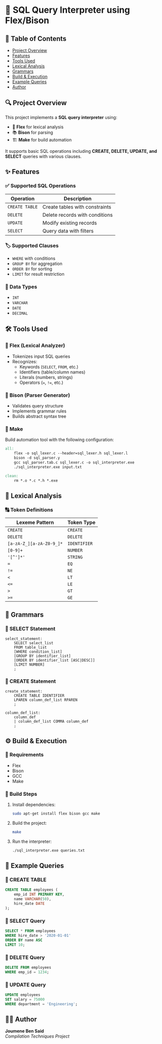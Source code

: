 # 📜 SQL Query Interpreter using Flex/Bison

## 📌 Table of Contents
- [Project Overview](#project-overview)
- [Features](#features)
- [Tools Used](#tools-used)
- [Lexical Analysis](#lexical-analysis)
- [Grammars](#grammars)
- [Build & Execution](#build--execution)
- [Example Queries](#example-queries)
- [Author](#author)

## 🔍 Project Overview
This project implements a **SQL query interpreter** using:
- 📝 **Flex** for lexical analysis
- 📚 **Bison** for parsing
- 🏗 **Make** for build automation

It supports basic SQL operations including **CREATE, DELETE, UPDATE, and SELECT** queries with various clauses.

## ✨ Features
### ✅ Supported SQL Operations
| Operation | Description |
|-----------|-------------|
| `CREATE TABLE` | Create tables with constraints |
| `DELETE` | Delete records with conditions |
| `UPDATE` | Modify existing records |
| `SELECT` | Query data with filters |

### 🏷️ Supported Clauses
- `WHERE` with conditions
- `GROUP BY` for aggregation
- `ORDER BY` for sorting
- `LIMIT` for result restriction

### 🔢 Data Types
- `INT`
- `VARCHAR`
- `DATE`
- `DECIMAL`

## 🛠️ Tools Used
### 📌 Flex (Lexical Analyzer)
- Tokenizes input SQL queries
- Recognizes:
  - Keywords (`SELECT`, `FROM`, etc.)
  - Identifiers (table/column names)
  - Literals (numbers, strings)
  - Operators (`=`, `!=`, etc.)

### 📌 Bison (Parser Generator)
- Validates query structure
- Implements grammar rules
- Builds abstract syntax tree

### 📌 Make
Build automation tool with the following configuration:

```makefile
all:
    flex -o sql_lexer.c --header=sql_lexer.h sql_lexer.l
    bison -d sql_parser.y
    gcc sql_parser.tab.c sql_lexer.c -o sql_interpreter.exe
    ./sql_interpreter.exe input.txt

clean:
    rm *.o *.c *.h *.exe
```

## 🔎 Lexical Analysis
### 🔠 Token Definitions
| Lexeme Pattern | Token Type |
|----------------|------------|
| `CREATE` | `CREATE` |
| `DELETE` | `DELETE` |
| `[a-zA-Z_][a-zA-Z0-9_]*` | `IDENTIFIER` |
| `[0-9]+` | `NUMBER` |
| `'[^']*'` | `STRING` |
| `=` | `EQ` |
| `!=` | `NE` |
| `<` | `LT` |
| `<=` | `LE` |
| `>` | `GT` |
| `>=` | `GE` |

## 📖 Grammars
### 🔹 SELECT Statement
```bison
select_statement:
    SELECT select_list
    FROM table_list
    [WHERE condition_list]
    [GROUP BY identifier_list]
    [ORDER BY identifier_list [ASC|DESC]]
    [LIMIT NUMBER]
    ;
```

### 🔹 CREATE Statement
```bison
create_statement:
    CREATE TABLE IDENTIFIER
    LPAREN column_def_list RPAREN
    ;

column_def_list:
    column_def
    | column_def_list COMMA column_def
    ;
```

## ⚙️ Build & Execution
### 📌 Requirements
- Flex
- Bison
- GCC
- Make

### 🚀 Build Steps
1. Install dependencies:
   ```bash
   sudo apt-get install flex bison gcc make
   ```

2. Build the project:
   ```bash
   make
   ```

3. Run the interpreter:
   ```bash
   ./sql_interpreter.exe queries.txt
   ```

## 📝 Example Queries
### 📌 CREATE TABLE
```sql
CREATE TABLE employees (
    emp_id INT PRIMARY KEY,
    name VARCHAR(50),
    hire_date DATE
);
```

### 📌 SELECT Query
```sql
SELECT * FROM employees
WHERE hire_date > '2020-01-01'
ORDER BY name ASC
LIMIT 10;
```

### 📌 DELETE Query
```sql
DELETE FROM employees
WHERE emp_id = 1234;
```

### 📌 UPDATE Query
```sql
UPDATE employees
SET salary = 75000
WHERE department = 'Engineering';
```

## 👨‍💻 Author
**Joumene Ben Said**  
*Compilation Techniques Project*

